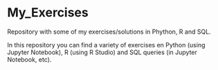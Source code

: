 # My_Exercises
Repository with some of my exercises/solutions in Phython, R and SQL.


In this repository you can find a variety of exercises en Python (using Jupyter Notebook), R (using R Studio) and SQL queries (in Jupyter Notebook, etc).

